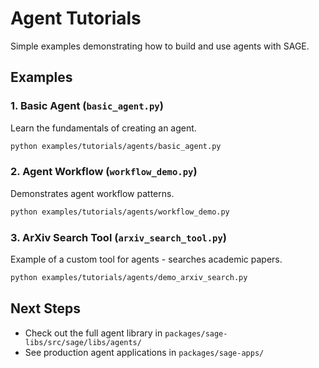 # Agent Tutorials

Simple examples demonstrating how to build and use agents with SAGE.

## Examples

### 1. Basic Agent (`basic_agent.py`)
Learn the fundamentals of creating an agent.

```bash
python examples/tutorials/agents/basic_agent.py
```

### 2. Agent Workflow (`workflow_demo.py`)
Demonstrates agent workflow patterns.

```bash
python examples/tutorials/agents/workflow_demo.py
```

### 3. ArXiv Search Tool (`arxiv_search_tool.py`)
Example of a custom tool for agents - searches academic papers.

```bash
python examples/tutorials/agents/demo_arxiv_search.py
```

## Next Steps

- Check out the full agent library in `packages/sage-libs/src/sage/libs/agents/`
- See production agent applications in `packages/sage-apps/`
